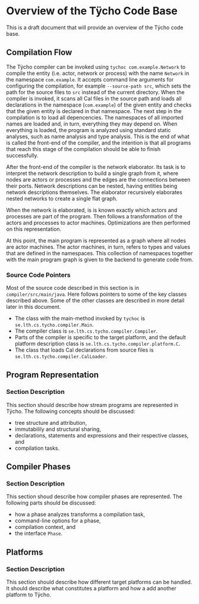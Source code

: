 # Overview of the Tÿcho Code Base
This is a draft document that will provide an overview of the Tÿcho code base.

## Compilation Flow
The Tÿcho compiler can be invoked using `tychoc com.example.Network` to compile the entity (i.e. actor, network or process) with the name `Network` in the namespace `com.example`. It accepts command line arguments for configuring the compilation, for example `--source-path src`, which sets the path for the source files to `src` instead of the current directory. When the compiler is invoked, it scans all Cal files in the source path and loads all declarations in the namespace (`com.example`) of the given entity and checks that the given entity is declared in that namespace. The next step in the compilation is to load all depencencies. The namespaces of all imported names are loaded and, in turn, everything they may depend on. When everything is loaded, the program is analyzed using standard static analyses, such as name analysis and type analysis. This is the end of what is called the front-end of the compiler, and the intention is that all programs that reach this stage of the compilation should be able to finish successfully.

After the front-end of the compiler is the network elaborator. Its task is to interpret the network description to build a single graph from it, where nodes are actors or processes and the edges are the connections between their ports. Network descriptions can be nested, having entities being network descriptions themselves. The elaborator recursively elaborates nested networks to create a single flat graph.

When the network is elaborated, is is known exactly which actors and processes are part of the program. Then follows a transformation of the actors and processes to actor machines. Optimizations are then performed on this representation.

At this point, the main program is represented as a graph where all nodes are actor machines. The actor machines, in turn, refers to types and values that are defined in the namespaces. This collection of namespaces together with the main program graph is given to the backend to generate code from.

### Source Code Pointers
Most of the source code described in this section is in `compiler/src/main/java`. Here follows pointers to some of the key classes described above. Some of the other classes are described in more detail later in this document.

- The class with the main-method invoked by `tychoc` is `se.lth.cs.tycho.compiler.Main`.
- The compiler class is `se.lth.cs.tycho.compiler.Compiler`.
- Parts of the compiler is specific to the target platform, and the default platform description class is `se.lth.cs.tycho.compiler.platform.C`.
- The class that loads Cal declarations from source files is `se.lth.cs.tycho.compiler.CalLoader`.

## Program Representation
### Section Description
This section should describe how stream programs are represented in Tÿcho. The following concepts should be discussed:

- tree structure and attribution,
- immutabilily and structural sharing,
- declarations, statements and expressions and their respective classes, and
- compilation tasks.

## Compiler Phases
### Section Description
This section shoud describe how compiler phases are represented. The following parts should be discussed:

- how a phase analyzes transforms a compilation task,
- command-line options for a phase,
- compilation context, and
- the interface `Phase`.

## Platforms
### Section Description
This section should describe how different target platforms can be handled. It should describe what constitutes a platform and how a add another platform to Tÿcho.

